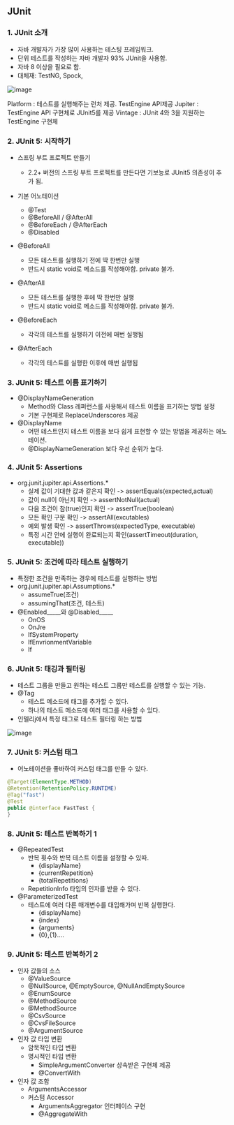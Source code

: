 ## JUnit
### 1. JUnit 소개
* 자바 개발자가 가장 많이 사용하는 테스팅 프레임워크.
* 단위 테스트를 작성하는 자바 개발자 93% JUnit을 사용함.
* 자바 8 이상을 필요로 함.
* 대체재: TestNG, Spock,

![image](https://user-images.githubusercontent.com/60100532/204076182-f68a1b86-5a64-4f6d-8eef-458b0bbea804.png)

Platform : 테스트를 실행해주는 런처 제공. TestEngine API제공
Jupiter : TestEngine API 구현체로 JUnit5를 제공
Vintage : JUnit 4와 3을 지원하는 TestEngine 구현체

### 2. JUnit 5: 시작하기
* 스프링 부트 프로젝트 만들기
  * 2.2+ 버전의 스프링 부트 프로젝트를 만든다면 기보능로 JUnit5 의존성이 추가 됨.
* 기본 어노테이션
  * @Test
  * @BeforeAll / @AfterAll 
  * @BeforeEach / @AfterEach
  * @Disabled

* @BeforeAll 
  * 모든 테스트를 실행하기 전에 딱 한번만 실행
  * 반드시 static void로 메소드를 작성해야함. private 불가.
* @AfterAll 
  * 모든 테스트를 실행한 후에 딱 한번만 실행 
  * 반드시 static void로 메소드를 작성해야함. private 불가.
* @BeforeEach
  * 각각의 테스트를 실행하기 이전에 매번 실행됨
* @AfterEach
  * 각각의 테스트를 실행한 이후에 매번 실행됨
  
### 3. JUnit 5: 테스트 이름 표기하기
* @DisplayNameGeneration
  * Method와 Class 레퍼런스를 사용해서 테스트 이름을 표기하는 방법 설정
  * 기본 구현체로 ReplaceUnderscores 제공
* @DisplayName
  * 어떤 테스트인지 테스트 이름을 보다 쉽게 표현할 수 있는 방법을 제공하는 애노테이션.
  * @DisplayNameGeneration 보다 우선 순위가 높다.

### 4. JUnit 5: Assertions
* org.junit.jupiter.api.Assertions.*
  * 실제 값이 기대한 값과 같은지 확인 -> assertEquals(expected,actual)
  * 값이 null이 아닌지 확인 -> assertNotNull(actual)
  * 다음 조건이 참(true)인지 확인 -> assertTrue(boolean)
  * 모든 확인 구문 확인 -> assertAll(excutables)
  * 예외 발생 확인 -> assertThrows(expectedType, executable)
  * 특정 시간 안에 실행이 완료되는지 확인(assertTimeout(duration, executable))

### 5. JUnit 5: 조건에 따라 테스트 실행하기
* 특정한 조건을 만족하는 경우에 테스트를 실행하는 방법
* org.junit.jupiter.api.Assumptions.*
  * assumeTrue(조건)
  * assumingThat(조건, 테스트)
* @Enabled_____와 @Disabled_____
  * OnOS
  * OnJre
  * IfSystemProperty
  * IfEnvrionmentVariable
  * If

### 6. JUnit 5: 태깅과 필터링
* 테스트 그룹을 만들고 원하는 테스트 그룹만 테스트를 실행할 수 있는 기능.
* @Tag
  * 테스트 메소드에 태그를 추가할 수 있다.
  * 하나의 테스트 메소드에 여러 태그를 사용할 수 있다.
* 인텔리j에서 특정 태그로 테스트 필터링 하는 방법

![image](https://user-images.githubusercontent.com/60100532/205474275-847f7c05-2307-4c23-9491-87f2a2eab41f.png)


### 7. JUnit 5: 커스텀 태그
* 어노테이션을 좋바하여 커스텀 태그를 만들 수 있다.
```java
@Target(ElementType.METHOD)
@Retention(RetentionPolicy.RUNTIME)
@Tag("fast")
@Test
public @interface FastTest {
}

```


### 8. JUnit 5: 테스트 반복하기 1
* @RepeatedTest
  * 반복 횟수와 반복 테스트 이름을 설정할 수 있따.
    * {displayName}
    * {currentRepetition}
    * {totalRepetitions}
  * RepetitionInfo 타입의 인자를 받을 수 있다.
* @ParameterizedTest
  * 테스트에 여러 다른 매개변수를 대입해가며 반복 실행한다.
    * {displayName}
    * {index}
    * {arguments}
    * {0},{1}....


### 9. JUnit 5: 테스트 반복하기 2
* 인자 값들의 소스
  * @ValueSource
  * @NullSource, @EmptySource, @NullAndEmptySource
  * @EnumSource
  * @MethodSource
  * @MethodSource
  * @CsvSource
  * @CvsFileSource
  * @ArgumentSource
* 인자 값 타입 변환
  * 암묵적인 타입 변환
  * 명시적인 타입 변환
    * SimpleArgumentConverter 상속받은 구현체 제공
    * @ConvertWith
* 인자 값 조합
  * ArgumentsAccessor
  * 커스텀 Accessor
    * ArgumentsAggregator 인터페이스 구현
    * @AggregateWith